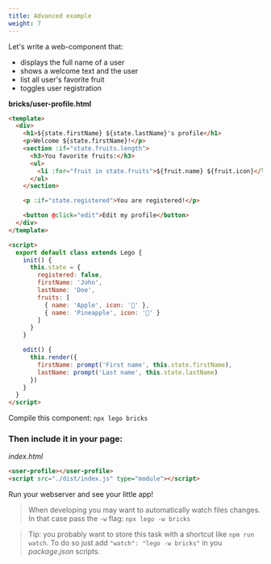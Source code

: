 ```yaml
---
title: Advanced example
weight: 7
---
```


Let's write a web-component that:

- displays the full name of a user
- shows a welcome text and the user
- list all user's favorite fruit
- toggles user registration

**bricks/user-profile.html**

```html
<template>
  <div>
    <h1>${state.firstName} ${state.lastName}'s profile</h1>
    <p>Welcome ${state.firstName}!</p>
    <section :if="state.fruits.length">
      <h3>You favorite fruits:</h3>
      <ul>
        <li :for="fruit in state.fruits">${fruit.name} ${fruit.icon}</li>
      </ul>
    </section>

    <p :if="state.registered">You are registered!</p>

    <button @click="edit">Edit my profile</button>
  </div>
</template>

<script>
  export default class extends Lego {
    init() {
      this.state = {
        registered: false,
        firstName: 'John',
        lastName: 'Doe',
        fruits: [
          { name: 'Apple', icon: '🍎' },
          { name: 'Pineapple', icon: '🍍' }
        ]
      }
    }

    edit() {
      this.render({
        firstName: prompt('First name', this.state.firstName),
        lastName: prompt('Last name', this.state.lastName)
      })
    }
  }
</script>
```

Compile this component: `npx lego bricks`

### Then include it in your page:

_index.html_

```html
<user-profile></user-profile>
<script src="./dist/index.js" type="module"></script>
```

Run your webserver and see your little app!

> When developing you may want to automatically watch files changes.
> In that case pass the `-w` flag: `npx lego -w bricks`

> Tip: you probably want to store this task with a shortcut like `npm run watch`.
> To do so just add `"watch": "lego -w bricks"` in you _package.json_ scripts.
